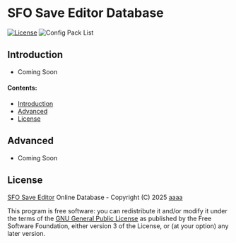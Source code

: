 # SFO Save Editor Database

[![License][img_license]][app_license]
![Config Pack List](https://img.shields.io/github/directory-file-count/torrente178/sfo-test/Config?label=Config%20Pack%20List&type=dir&color=hotred&style=flat-square)

## Introduction

- Coming Soon

#### Contents:

 - [Introduction](#introduction)
 - [Advanced](#advanced)
 - [License](#license)

## Advanced

- Coming Soon

## License


[SFO Save Editor](https://github.com/torrente178/sfo-test/) Online Database - Copyright (C) 2025 [aaaa](https://twitter.com/aaaa)

This program is free software: you can redistribute it and/or modify
it under the terms of the [GNU General Public License][app_license] as published by
the Free Software Foundation, either version 3 of the License, or
(at your option) any later version.

[app_license]: https://github.com/torrente178/sfo-test/blob/master/LICENSE
[img_license]: https://img.shields.io/github/license/torrente178/sfo-test.svg?maxAge=2592000&color=red&style=flat-square
